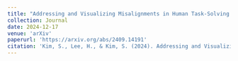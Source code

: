 ```yaml
---
title: "Addressing and Visualizing Misalignments in Human Task-Solving Trajectories"
collection: Journal
date: 2024-12-17
venue: 'arXiv'
paperurl: 'https://arxiv.org/abs/2409.14191'
citation: 'Kim, S., Lee, H., & Kim, S. (2024). Addressing and Visualizing Misalignments in Human Task-Solving Trajectories. arXiv.'
---
```

